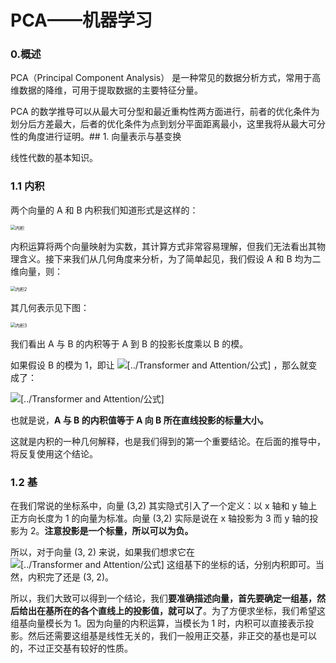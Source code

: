 # PCA——机器学习

### 0.概述

PCA（Principal Component Analysis） 是一种常见的数据分析方式，常用于高维数据的降维，可用于提取数据的主要特征分量。

PCA 的数学推导可以从最大可分型和最近重构性两方面进行，前者的优化条件为划分后方差最大，后者的优化条件为点到划分平面距离最小，这里我将从最大可分性的角度进行证明。## 1. 向量表示与基变换

线性代数的基本知识。

### 1.1 内积

两个向量的 A 和 B 内积我们知道形式是这样的：

<img src="C:\Users\Administrator\Desktop\笔记\机器学习\image\内积.jpg" alt="内积" style="zoom: 50%;" />

内积运算将两个向量映射为实数，其计算方式非常容易理解，但我们无法看出其物理含义。接下来我们从几何角度来分析，为了简单起见，我们假设 A 和 B 均为二维向量，则：

<img src="C:\Users\Administrator\Desktop\笔记\机器学习\image\内积2.jpg" alt="内积2" style="zoom:50%;" />

其几何表示见下图：

<img src="C:\Users\Administrator\Desktop\笔记\机器学习\image\内积3.jpg" alt="内积3" style="zoom:50%;" />

我们看出 A 与 B 的内积等于 A 到 B 的投影长度乘以 B 的模。

如果假设 B 的模为 1，即让 ![[../Transformer and Attention/公式]](https://www.zhihu.com/equation?tex=%7CB%7C%3D1) ，那么就变成了：

![[../Transformer and Attention/公式]](https://www.zhihu.com/equation?tex=A%5Ccdot+B%3D%7CA%7Ccos%28a%29+%5C%5C)

也就是说，**A 与 B 的内积值等于 A 向 B 所在直线投影的标量大小。**

这就是内积的一种几何解释，也是我们得到的第一个重要结论。在后面的推导中，将反复使用这个结论。

### 1.2 基

在我们常说的坐标系中，向量 (3,2) 其实隐式引入了一个定义：以 x 轴和 y 轴上正方向长度为 1 的向量为标准。向量 (3,2) 实际是说在 x 轴投影为 3 而 y 轴的投影为 2。**注意投影是一个标量，所以可以为负。**

所以，对于向量 (3, 2) 来说，如果我们想求它在 ![[../Transformer and Attention/公式]](https://www.zhihu.com/equation?tex=%281%2C0%29%2C%280%2C1%29) 这组基下的坐标的话，分别内积即可。当然，内积完了还是 (3, 2)。

所以，我们大致可以得到一个结论，我们**要准确描述向量，首先要确定一组基，然后给出在基所在的各个直线上的投影值，就可以了**。为了方便求坐标，我们希望这组基向量模长为 1。因为向量的内积运算，当模长为 1 时，内积可以直接表示投影。然后还需要这组基是线性无关的，我们一般用正交基，非正交的基也是可以的，不过正交基有较好的性质。



